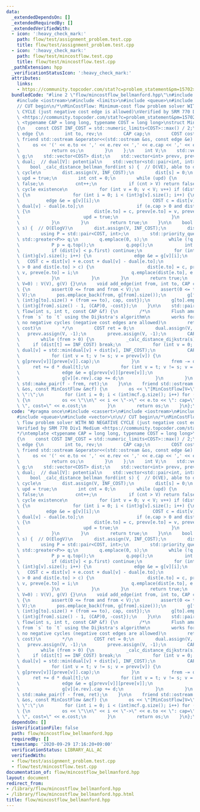 ```yaml
---
data:
  _extendedDependsOn: []
  _extendedRequiredBy: []
  _extendedVerifiedWith:
  - icon: ':heavy_check_mark:'
    path: flow/test/assignment_problem.test.cpp
    title: flow/test/assignment_problem.test.cpp
  - icon: ':heavy_check_mark:'
    path: flow/test/mincostflow.test.cpp
    title: flow/test/mincostflow.test.cpp
  _pathExtension: hpp
  _verificationStatusIcon: ':heavy_check_mark:'
  attributes:
    links:
    - https://community.topcoder.com/stat?c=problem_statement&pm=15702>
  bundledCode: "#line 2 \"flow/mincostflow_bellmanford.hpp\"\n#include <cassert>\n\
    #include <iostream>\n#include <limits>\n#include <queue>\n#include <vector>\n\n\
    // CUT begin\n/*\nMinCostFlow: Minimum-cost flow problem solver WITH NO NEGATIVE\
    \ CYCLE (just negative cost edge is allowed)\nVerified by SRM 770 Div1 Medium\
    \ <https://community.topcoder.com/stat?c=problem_statement&pm=15702>\n*/\ntemplate\
    \ <typename CAP = long long, typename COST = long long>\nstruct MinCostFlow\n\
    {\n    const COST INF_COST = std::numeric_limits<COST>::max() / 2;\n    struct\
    \ edge {\n        int to, rev;\n        CAP cap;\n        COST cost;\n       \
    \ friend std::ostream &operator<<(std::ostream &os, const edge &e) {\n       \
    \     os << '(' << e.to << ',' << e.rev << ',' << e.cap << ',' << e.cost << ')';\n\
    \            return os;\n        }\n    };\n    int V;\n    std::vector<std::vector<edge>>\
    \ g;\n    std::vector<COST> dist;\n    std::vector<int> prevv, preve;\n    std::vector<COST>\
    \ dual;  // dual[V]: potential\n    std::vector<std::pair<int, int>> pos;\n\n\
    \    bool _calc_distance_bellman_ford(int s) {  // O(VE), able to detect negative\
    \ cycle\n        dist.assign(V, INF_COST);\n        dist[s] = 0;\n        bool\
    \ upd = true;\n        int cnt = 0;\n        while (upd) {\n            upd =\
    \ false;\n            cnt++;\n            if (cnt > V) return false;  // Negative\
    \ cycle existence\n            for (int v = 0; v < V; v++) if (dist[v] != INF_COST)\
    \ {\n                for (int i = 0; i < (int)g[v].size(); i++) {\n          \
    \          edge &e = g[v][i];\n                    COST c = dist[v] + e.cost +\
    \ dual[v] - dual[e.to];\n                    if (e.cap > 0 and dist[e.to] > c)\
    \ {\n                        dist[e.to] = c, prevv[e.to] = v, preve[e.to] = i;\n\
    \                        upd = true;\n                    }\n                }\n\
    \            }\n        }\n        return true;\n    }\n\n    bool _calc_distance_dijkstra(int\
    \ s) {  // O(ElogV)\n        dist.assign(V, INF_COST);\n        dist[s] = 0;\n\
    \        using P = std::pair<COST, int>;\n        std::priority_queue<P, std::vector<P>,\
    \ std::greater<P>> q;\n        q.emplace(0, s);\n        while (!q.empty()) {\n\
    \            P p = q.top();\n            q.pop();\n            int v = p.second;\n\
    \            if (dist[v] < p.first) continue;\n            for (int i = 0; i <\
    \ (int)g[v].size(); i++) {\n                edge &e = g[v][i];\n             \
    \   COST c = dist[v] + e.cost + dual[v] - dual[e.to];\n                if (e.cap\
    \ > 0 and dist[e.to] > c) {\n                    dist[e.to] = c, prevv[e.to] =\
    \ v, preve[e.to] = i;\n                    q.emplace(dist[e.to], e.to);\n    \
    \            }\n            }\n        }\n        return true;\n    }\n\n    MinCostFlow(int\
    \ V=0) : V(V), g(V) {}\n\n    void add_edge(int from, int to, CAP cap, COST cost)\
    \ {\n        assert(0 <= from and from < V);\n        assert(0 <= to and to <\
    \ V);\n        pos.emplace_back(from, g[from].size());\n        g[from].emplace_back(edge{to,\
    \ (int)g[to].size() + (from == to), cap, cost});\n        g[to].emplace_back(edge{from,\
    \ (int)g[from].size() - 1, (CAP)0, -cost});\n    }\n\n    std::pair<CAP, COST>\
    \ flow(int s, int t, const CAP &f) {\n        /*\n        Flush amount of `f`\
    \ from `s` to `t` using the Dijkstra's algorithm\n        works for graph with\
    \ no negative cycles (negative cost edges are allowed)\n        retval: (flow,\
    \ cost)\n        */\n        COST ret = 0;\n        dual.assign(V, 0);\n     \
    \   prevv.assign(V, -1);\n        preve.assign(V, -1);\n        CAP frem = f;\n\
    \        while (frem > 0) {\n            _calc_distance_dijkstra(s);\n       \
    \     if (dist[t] == INF_COST) break;\n            for (int v = 0; v < V; v++)\
    \ dual[v] = std::min(dual[v] + dist[v], INF_COST);\n            CAP d = frem;\n\
    \            for (int v = t; v != s; v = prevv[v]) {\n                d = std::min(d,\
    \ g[prevv[v]][preve[v]].cap);\n            }\n            frem -= d;\n       \
    \     ret += d * dual[t];\n            for (int v = t; v != s; v = prevv[v]) {\n\
    \                edge &e = g[prevv[v]][preve[v]];\n                e.cap -= d;\n\
    \                g[v][e.rev].cap += d;\n            }\n        }\n        return\
    \ std::make_pair(f - frem, ret);\n    }\n\n    friend std::ostream &operator<<(std::ostream\
    \ &os, const MinCostFlow &mcf) {\n        os << \"[MinCostFlow]V=\" << mcf.V <<\
    \ \":\";\n        for (int i = 0; i < (int)mcf.g.size(); i++) for (auto &e : mcf.g[i])\
    \ {\n            os << \"\\n\" << i << \"->\" << e.to << \": cap=\" << e.cap <<\
    \ \", cost=\" << e.cost;\n        }\n        return os;\n    }\n};\n"
  code: "#pragma once\n#include <cassert>\n#include <iostream>\n#include <limits>\n\
    #include <queue>\n#include <vector>\n\n// CUT begin\n/*\nMinCostFlow: Minimum-cost\
    \ flow problem solver WITH NO NEGATIVE CYCLE (just negative cost edge is allowed)\n\
    Verified by SRM 770 Div1 Medium <https://community.topcoder.com/stat?c=problem_statement&pm=15702>\n\
    */\ntemplate <typename CAP = long long, typename COST = long long>\nstruct MinCostFlow\n\
    {\n    const COST INF_COST = std::numeric_limits<COST>::max() / 2;\n    struct\
    \ edge {\n        int to, rev;\n        CAP cap;\n        COST cost;\n       \
    \ friend std::ostream &operator<<(std::ostream &os, const edge &e) {\n       \
    \     os << '(' << e.to << ',' << e.rev << ',' << e.cap << ',' << e.cost << ')';\n\
    \            return os;\n        }\n    };\n    int V;\n    std::vector<std::vector<edge>>\
    \ g;\n    std::vector<COST> dist;\n    std::vector<int> prevv, preve;\n    std::vector<COST>\
    \ dual;  // dual[V]: potential\n    std::vector<std::pair<int, int>> pos;\n\n\
    \    bool _calc_distance_bellman_ford(int s) {  // O(VE), able to detect negative\
    \ cycle\n        dist.assign(V, INF_COST);\n        dist[s] = 0;\n        bool\
    \ upd = true;\n        int cnt = 0;\n        while (upd) {\n            upd =\
    \ false;\n            cnt++;\n            if (cnt > V) return false;  // Negative\
    \ cycle existence\n            for (int v = 0; v < V; v++) if (dist[v] != INF_COST)\
    \ {\n                for (int i = 0; i < (int)g[v].size(); i++) {\n          \
    \          edge &e = g[v][i];\n                    COST c = dist[v] + e.cost +\
    \ dual[v] - dual[e.to];\n                    if (e.cap > 0 and dist[e.to] > c)\
    \ {\n                        dist[e.to] = c, prevv[e.to] = v, preve[e.to] = i;\n\
    \                        upd = true;\n                    }\n                }\n\
    \            }\n        }\n        return true;\n    }\n\n    bool _calc_distance_dijkstra(int\
    \ s) {  // O(ElogV)\n        dist.assign(V, INF_COST);\n        dist[s] = 0;\n\
    \        using P = std::pair<COST, int>;\n        std::priority_queue<P, std::vector<P>,\
    \ std::greater<P>> q;\n        q.emplace(0, s);\n        while (!q.empty()) {\n\
    \            P p = q.top();\n            q.pop();\n            int v = p.second;\n\
    \            if (dist[v] < p.first) continue;\n            for (int i = 0; i <\
    \ (int)g[v].size(); i++) {\n                edge &e = g[v][i];\n             \
    \   COST c = dist[v] + e.cost + dual[v] - dual[e.to];\n                if (e.cap\
    \ > 0 and dist[e.to] > c) {\n                    dist[e.to] = c, prevv[e.to] =\
    \ v, preve[e.to] = i;\n                    q.emplace(dist[e.to], e.to);\n    \
    \            }\n            }\n        }\n        return true;\n    }\n\n    MinCostFlow(int\
    \ V=0) : V(V), g(V) {}\n\n    void add_edge(int from, int to, CAP cap, COST cost)\
    \ {\n        assert(0 <= from and from < V);\n        assert(0 <= to and to <\
    \ V);\n        pos.emplace_back(from, g[from].size());\n        g[from].emplace_back(edge{to,\
    \ (int)g[to].size() + (from == to), cap, cost});\n        g[to].emplace_back(edge{from,\
    \ (int)g[from].size() - 1, (CAP)0, -cost});\n    }\n\n    std::pair<CAP, COST>\
    \ flow(int s, int t, const CAP &f) {\n        /*\n        Flush amount of `f`\
    \ from `s` to `t` using the Dijkstra's algorithm\n        works for graph with\
    \ no negative cycles (negative cost edges are allowed)\n        retval: (flow,\
    \ cost)\n        */\n        COST ret = 0;\n        dual.assign(V, 0);\n     \
    \   prevv.assign(V, -1);\n        preve.assign(V, -1);\n        CAP frem = f;\n\
    \        while (frem > 0) {\n            _calc_distance_dijkstra(s);\n       \
    \     if (dist[t] == INF_COST) break;\n            for (int v = 0; v < V; v++)\
    \ dual[v] = std::min(dual[v] + dist[v], INF_COST);\n            CAP d = frem;\n\
    \            for (int v = t; v != s; v = prevv[v]) {\n                d = std::min(d,\
    \ g[prevv[v]][preve[v]].cap);\n            }\n            frem -= d;\n       \
    \     ret += d * dual[t];\n            for (int v = t; v != s; v = prevv[v]) {\n\
    \                edge &e = g[prevv[v]][preve[v]];\n                e.cap -= d;\n\
    \                g[v][e.rev].cap += d;\n            }\n        }\n        return\
    \ std::make_pair(f - frem, ret);\n    }\n\n    friend std::ostream &operator<<(std::ostream\
    \ &os, const MinCostFlow &mcf) {\n        os << \"[MinCostFlow]V=\" << mcf.V <<\
    \ \":\";\n        for (int i = 0; i < (int)mcf.g.size(); i++) for (auto &e : mcf.g[i])\
    \ {\n            os << \"\\n\" << i << \"->\" << e.to << \": cap=\" << e.cap <<\
    \ \", cost=\" << e.cost;\n        }\n        return os;\n    }\n};\n"
  dependsOn: []
  isVerificationFile: false
  path: flow/mincostflow_bellmanford.hpp
  requiredBy: []
  timestamp: '2020-09-29 17:16:20+09:00'
  verificationStatus: LIBRARY_ALL_AC
  verifiedWith:
  - flow/test/assignment_problem.test.cpp
  - flow/test/mincostflow.test.cpp
documentation_of: flow/mincostflow_bellmanford.hpp
layout: document
redirect_from:
- /library/flow/mincostflow_bellmanford.hpp
- /library/flow/mincostflow_bellmanford.hpp.html
title: flow/mincostflow_bellmanford.hpp
---
```

